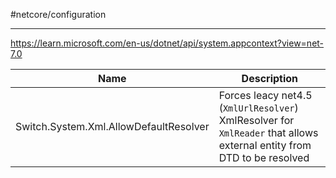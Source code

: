 #netcore/configuration

---

https://learn.microsoft.com/en-us/dotnet/api/system.appcontext?view=net-7.0

Name|Description
--|--
Switch.System.Xml.AllowDefaultResolver|Forces leacy net4.5 (`XmlUrlResolver`) XmlResolver for `XmlReader` that allows external entity from DTD to be resolved 